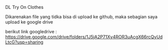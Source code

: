 DL Try On Clothes

Dikarenakan file yang tidka bisa di upload ke github, maka sebagian saya upload ke google drive

berikut link googledrive :
https://drive.google.com/drive/folders/1J5jA2P71Xy4ROR3uAcgX66rcQyUdLtcG?usp=sharing
